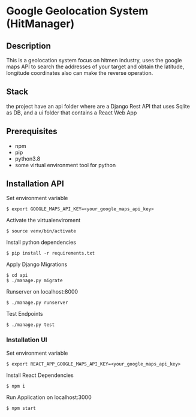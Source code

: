 # Google Geolocation System (HitManager)


## Description

This is a geolocation system focus on hitmen industry, uses the google maps API to search  the addresses of your target and obtain the latitude, longitude coordinates also can make
the reverse operation.

## Stack

the project have an api folder where are a Django Rest API that uses Sqlite as DB, and a ui folder that contains a React Web App

## Prerequisites 

* npm
* pip
* python3.8
* some virtual environment tool for python

## Installation API

Set environment variable 
```
$ export GOOGLE_MAPS_API_KEY=<your_google_maps_api_key>
```


Activate the virtualenviroment
```
$ source venv/bin/activate
```

Install python dependencies
```
$ pip install -r requirements.txt
```

Apply Django Migrations 
```
$ cd api
$ ./manage.py migrate
```

Runserver on localhost:8000

```
$ ./manage.py runserver
```

Test Endpoints
```
$ ./manage.py test
```

### Installation UI

Set environment variable 
```
$ export REACT_APP_GOOGLE_MAPS_API_KEY=<your_google_maps_api_key>
```
Install React Dependencies
```
$ npm i
```

Run Application on localhost:3000
```
$ npm start
```

